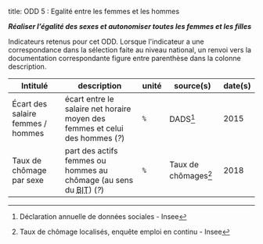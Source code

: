 title: ODD 5 : Egalité entre les femmes et les hommes

_**Réaliser l’égalité des sexes et autonomiser toutes les femmes et les filles**_

Indicateurs retenus pour cet ODD. Lorsque l'indicateur a une correspondance dans la sélection faite au niveau national, un renvoi vers la documentation correspondante figure entre parenthèse dans la colonne description.

| Intitulé | description | unité | source(s) | date(s) |
| -------- | ----------- | ----- | ------ | ------- |
| Écart des salaire femmes / hommes | écart entre le salaire net horaire moyen des femmes et celui des hommes (_?_) | `%` | DADS[^DADS] | 2015 |
| Taux de chômage par sexe | part des actifs femmes ou hommes au chômage (au sens du <abbr title="Bureau International du Travail">BIT</abbr>) (_?_) | `%` | Taux de chômages[^chom] | 2018 |

[^DADS]: Déclaration annuelle de données sociales - Insee
[^chom]: Taux de chômage localisés, enquête emploi en continu - Insee
